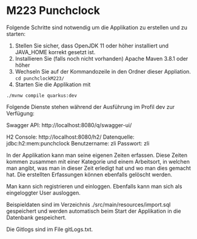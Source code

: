 # M223 Punchclock

Folgende Schritte sind notwendig um die Applikation zu erstellen und zu starten: 
1. Stellen Sie sicher, dass OpenJDK 11 oder höher installiert und JAVA_HOME korrekt gesetzt ist.  
2. Installieren Sie (falls noch nicht vorhanden) Apache Maven 3.8.1 oder höher
3. Wechseln Sie auf der Kommandozeile in den Ordner dieser Appliation. 
`cd punchclockM223/`
4. Starten Sie die Applikation mit 
```shell script
./mvnw compile quarkus:dev
```

Folgende Dienste stehen während der Ausführung im Profil dev zur Verfügung:

Swagger API: http://localhost:8080/q/swagger-ui/

H2 Console: http://localhost:8080/h2/ 
Datenquelle: jdbc:h2:mem:punchclock
Benutzername: zli
Passwort: zli

In der Applikation kann man seine eigenen Zeiten erfassen. Diese Zeiten kommen zusammen mit einer Kategorie und einem Arbeitsort, in welchen man angibt, was man in dieser Zeit erledigt hat und wo man dies gemacht hat.
Die erstellten Erfassungen können ebenfalls gelöscht werden.

Man kann sich registrieren und einloggen. Ebenfalls kann man sich als eingeloggter User ausloggen. 

Beispieldaten sind im Verzeichnis ./src/main/resources/import.sql gespeichert und werden automatisch beim Start der Applikation in die Datenbank gespeichert.

Die Gitlogs sind im File gitLogs.txt.